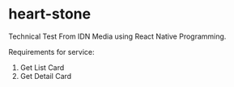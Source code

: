 # heart-stone
Technical Test From IDN Media using React Native Programming.

Requirements for service:

1. Get List Card
2. Get Detail Card
